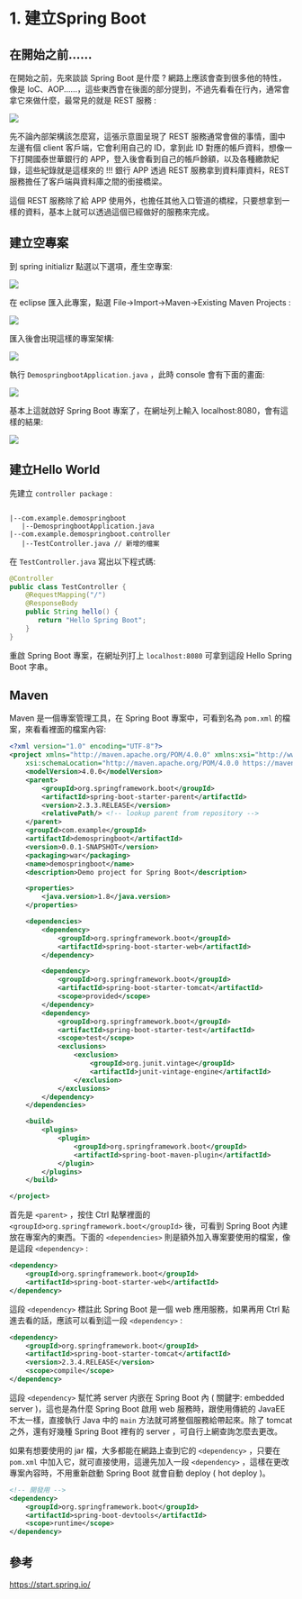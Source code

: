 # 1. 建立Spring Boot

## 在開始之前......

在開始之前，先來談談 Spring Boot 是什麼 ? 網路上應該會查到很多他的特性，像是 IoC、AOP......，這些東西會在後面的部分提到，不過先看看在行內，通常會拿它來做什麼，最常見的就是 REST 服務 :

![  ](images/1-6.png)

先不論內部架構該怎麼寫，這張示意圖呈現了 REST 服務通常會做的事情，圖中左邊有個 client 客戶端，它會利用自己的 ID，拿到此 ID 對應的帳戶資料，想像一下打開國泰世華銀行的 APP，登入後會看到自己的帳戶餘額，以及各種繳款紀錄，這些紀錄就是這樣來的 !!! 銀行 APP 透過 REST 服務拿到資料庫資料，REST 服務擔任了客戶端與資料庫之間的銜接橋梁。

這個 REST 服務除了給 APP 使用外，也擔任其他入口管道的橋樑，只要想拿到一樣的資料，基本上就可以透過這個已經做好的服務來完成。

## 建立空專案

到 spring initializr 點選以下選項，產生空專案:

![  ](images/1-1.png)

在 eclipse 匯入此專案，點選 File->Import->Maven->Existing Maven Projects :

![  ](images/1-2.png)

匯入後會出現這樣的專案架構:

![  ](images/1-3.png)

執行 `DemospringbootApplication.java` ，此時 console 會有下面的畫面:

![  ](images/1-4.png)

基本上這就啟好 Spring Boot 專案了，在網址列上輸入 localhost:8080，會有這樣的結果:

![  ](images/1-5.png)

## 建立Hello World

先建立 `controller package` : 

``` 

|--com.example.demospringboot
   |--DemospringbootApplication.java 
|--com.example.demospringboot.controller
   |--TestController.java // 新增的檔案
```

在 `TestController.java` 寫出以下程式碼:

``` java
@Controller
public class TestController {
    @RequestMapping("/")
    @ResponseBody
    public String hello() {
       return "Hello Spring Boot";
    }
}
```

重啟 Spring Boot 專案，在網址列打上 `localhost:8080` 可拿到這段 Hello Spring Boot 字串。

## Maven

Maven 是一個專案管理工具，在 Spring Boot 專案中，可看到名為 `pom.xml` 的檔案，來看看裡面的檔案內容:

``` xml
<?xml version="1.0" encoding="UTF-8"?>
<project xmlns="http://maven.apache.org/POM/4.0.0" xmlns:xsi="http://www.w3.org/2001/XMLSchema-instance"
	xsi:schemaLocation="http://maven.apache.org/POM/4.0.0 https://maven.apache.org/xsd/maven-4.0.0.xsd">
	<modelVersion>4.0.0</modelVersion>
	<parent>
		<groupId>org.springframework.boot</groupId>
		<artifactId>spring-boot-starter-parent</artifactId>
		<version>2.3.3.RELEASE</version>
		<relativePath/> <!-- lookup parent from repository -->
	</parent>
	<groupId>com.example</groupId>
	<artifactId>demospringboot</artifactId>
	<version>0.0.1-SNAPSHOT</version>
	<packaging>war</packaging>
	<name>demospringboot</name>
	<description>Demo project for Spring Boot</description>

	<properties>
		<java.version>1.8</java.version>
	</properties>

	<dependencies>
		<dependency>
			<groupId>org.springframework.boot</groupId>
			<artifactId>spring-boot-starter-web</artifactId>
		</dependency>

		<dependency>
			<groupId>org.springframework.boot</groupId>
			<artifactId>spring-boot-starter-tomcat</artifactId>
			<scope>provided</scope>
		</dependency>
		<dependency>
			<groupId>org.springframework.boot</groupId>
			<artifactId>spring-boot-starter-test</artifactId>
			<scope>test</scope>
			<exclusions>
				<exclusion>
					<groupId>org.junit.vintage</groupId>
					<artifactId>junit-vintage-engine</artifactId>
				</exclusion>
			</exclusions>
		</dependency>
	</dependencies>

	<build>
		<plugins>
			<plugin>
				<groupId>org.springframework.boot</groupId>
				<artifactId>spring-boot-maven-plugin</artifactId>
			</plugin>
		</plugins>
	</build>

</project>
```

首先是 `<parent>` ，按住 Ctrl 點擊裡面的 `<groupId>org.springframework.boot</groupId>` 後，可看到 Spring Boot 內建放在專案內的東西。下面的 `<dependencies>` 則是額外加入專案要使用的檔案，像是這段 `<dependency>` :

``` xml
<dependency>
	<groupId>org.springframework.boot</groupId>
	<artifactId>spring-boot-starter-web</artifactId>
</dependency>
```

這段 `<dependency>` 標註此 Spring Boot 是一個 web 應用服務，如果再用 Ctrl 點進去看的話，應該可以看到這一段 `<dependency>` :

``` xml
<dependency>
	<groupId>org.springframework.boot</groupId>
	<artifactId>spring-boot-starter-tomcat</artifactId>
	<version>2.3.4.RELEASE</version>
	<scope>compile</scope>
</dependency>
```

這段 `<dependency>` 幫忙將 server 内嵌在 Spring Boot 內 ( 關鍵字: embedded server )，這也是為什麼 Spring Boot 啟用 web 服務時，跟使用傳統的 JavaEE 不太一樣，直接執行 Java 中的 `main` 方法就可將整個服務給帶起來。除了 tomcat 之外，還有好幾種 Spring Boot 裡有的 server ，可自行上網查詢怎麼去更改。

如果有想要使用的 jar 檔，大多都能在網路上查到它的 `<dependency>` ，只要在 `pom.xml` 中加入它，就可直接使用，這邊先加入一段 `<dependency>` ，這樣在更改專案內容時，不用重新啟動 Spring Boot 就會自動 deploy ( hot deploy )。

``` xml
<!-- 開發用 -->
<dependency>
	<groupId>org.springframework.boot</groupId>
	<artifactId>spring-boot-devtools</artifactId>
	<scope>runtime</scope>
</dependency>
```

## 參考

https://start.spring.io/
